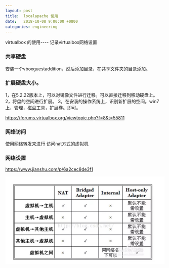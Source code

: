 ```yaml
---
layout: post
title:  localapache 使用
date:   2018-10-08 9:00:00 +0800
categories: engineering
---
```

virtualbox 的使用---- 记录virtualbox网络设置
### 共享硬盘
安装一个vboxguestaddition，然后添加目录，在共享文件夹的目录添加。
### 扩展硬盘大小。
1，在5.2.22版本上，可以对镜像文件进行迁移。可以直接迁移到移动硬盘上。
2，将盘的空间进行扩展。
3，在安装的操作系统上，识别新扩展的空间。win7 上，管理，磁盘工具，扩展卷。即可。

https://forums.virtualbox.org/viewtopic.php?f=8&t=55811

### 网络访问
使用网络转发来进行 访问nat方式的虚拟机

### 网络设置
https://www.jianshu.com/p/6a2cec8de3f1

![网络访问](/assets/images/virtualnet.jpeg "记录想法")
